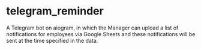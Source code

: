 # telegram_reminder
A Telegram bot on aiogram, in which the Manager can upload a list of notifications for employees via Google Sheets and these notifications will be sent at the time specified in the data.
